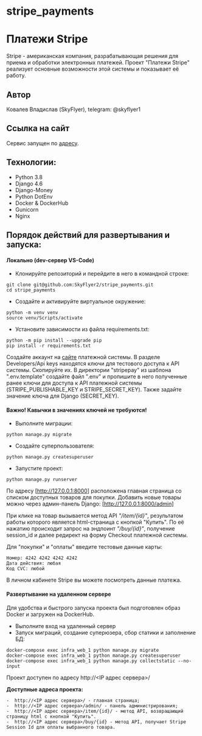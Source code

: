 # stripe_payments
# Платежи Stripe

Stripe - американская компания, разрабатывающая решения для приема и обработки электронных платежей.
Проект "Платежи Stripe" реализует основные возможности этой системы и показывает её работу.

## Автор
Ковалев Владислав (SkyFlyer), telegram: @skyflyer1

## Ссылка на сайт
Сервис запущен по [адресу](http://158.160.4.20/).

## Технологии:
* Python 3.8
* Django 4.6
* Django-Money
* Python DotEnv
* Docker & DockerHub
* Gunicorn
* Nginx

## Порядок действий для развертывания и запуска:

#### Локально (dev-сервер VS-Code)

* Клонируйте репозиторий и перейдите в него в командной строке:
```
git clone git@github.com:SkyFlyer2/stripe_payments.git
cd stripe_payments
```
* Cоздайте и активируйте виртуальное окружение:

```
python -m venv venv
source venv/Scripts/activate
```
* Установите зависимости из файла requirements.txt:
```
python -m pip install --upgrade pip
pip install -r requirements.txt
```

Создайте аккаунт на [сайте](https://dashboard.stripe.com/register) платежной системы.
В разделе Developers/Api keys находятся ключи для тестового доступа к API системы. Скопируйте их.
В директории "stripepay" из шаблона ".env.template" создайте файл ".env" и пропишите в него полученные ранее ключи для доступа к API платежной системы (STRIPE_PUBLISHABLE_KEY и STRIPE_SECRET_KEY).
Также задайте значение ключа для Django (SECRET_KEY).
#### Важно! Кавычки в значениях ключей не требуются!

* Выполните миграции:
```
python manage.py migrate
```
* Создайте суперпользователя:
```
python manage.py createsuperuser
```
* Запустите проект:
```
python manage.py runserver
```

По адресу [http://127.0.0.1:8000] расположена главная страница со списком доступных товаров для покупки. Добавить новые товары можно через админ-панель Django: [http://127.0.0.1:8000/admin]

При клике на товар вызывается метод API *"/item/{id}"*, результатом работы которого является html-страница с кнопкой "Купить". По её нажатию происходит запрос на эндпоинт *"/buy/{id}"*, получение session_id и далее редирект на форму Checkout платежной системы.

Для "покупки" и "оплаты" введите тестовые данные карты:
```
Номер: 4242 4242 4242 4242
Дата действия: любая
Код CVC: любой
```

В личном кабинете Stripe вы можете посмотреть данные платежа.

#### Развертывание на удаленном сервере

Для удобства и быстрого запуска проекта был подготовлен образ Docker и загружен на DockerHub.

* Выполните вход на удаленный сервер
* Запуск миграций, создание суперюзера, сбор статики и заполнение БД:
```
docker-compose exec infra_web_1 python manage.py migrate
docker-compose exec infra_web_1 python manage.py createsuperuser
docker-compose exec infra_web_1 python manage.py collectstatic --no-input 
```
Проект доступен по адресу http://<IP адрес сервера>/

**Доступные адреса проекта:**

    -  http://<IP адрес сервера>/ - главная страница;
    -  http://<IP адрес сервера>/admin/ - панель администрирования;
    -  http://<IP адрес сервера>/item/{id}/ - метод API, возвращающий страницу html с кнопкой "Купить".
    -  http://<IP адрес сервера>/buy/{id} - метод API, получает Stripe Session Id для оплаты выбранного товара.

